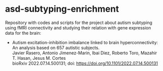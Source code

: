 # asd-subtyping-enrichment

Repository with codes and scripts for the project about autism subtyping using fMRI connectivity and studying their relation with gene expression data for the brain:

- Autism excitation-inhibition imbalance linked to brain hyperconnectivity: An analysis based on 657 autistic subjects.<br>
  Javier Rasero, Antonio Jimenez-Marin, Ibai Diez, Roberto Toro, Mazahir T. Hasan, Jesus M. Cortes <br>
  bioRxiv 2022.07.14.500131; doi: https://doi.org/10.1101/2022.07.14.500131
